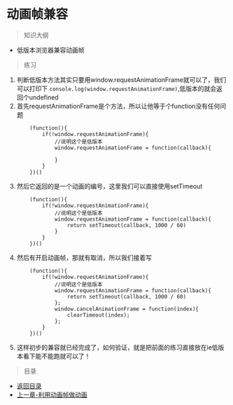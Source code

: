 # 动画帧兼容

> 知识大纲
* 低版本浏览器兼容动画帧

> 练习
1. 判断低版本方法其实只要用window.requestAnimationFrame就可以了，我们可以打印下
    `console.log(window.requestAnimationFrame)`,低版本的就会返回个undefined
2. 首先requestAnimationFrame是个方法，所以让他等于个function没有任何问题
    ```
        (function(){
            if(!window.requestAnimationFrame){
                //说明这个是低版本
                window.requestAnimationFrame = function(callback){
                    
                }
            }
        })()
    ```  
3. 然后它返回的是一个动画的编号，这里我们可以直接使用setTimeout
    ```
        (function(){
            if(!window.requestAnimationFrame){
                //说明这个是低版本
                window.requestAnimationFrame = function(callback){
                    return setTimeout(callback, 1000 / 60)
                }
            }
        })()
    ```     
4. 然后有开启动画帧，那就有取消，所以我们接着写
    ```
        (function(){
            if(!window.requestAnimationFrame){
                //说明这个是低版本
                window.requestAnimationFrame = function(callback){
                    return setTimeout(callback, 1000 / 60)
                };
                window.cancelAnimationFrame = function(index){
                    clearTimeout(index);
                };
            }
        })()
    ``` 
5. 这样初步的兼容就已经完成了，如何验证，就是把前面的练习直接放在ie低版本看下能不能跑就可以了！      

> 目录
* [返回目录](../README.md)
* [上一章-利用动画帧做动画](../3-利用动画帧做动画/3-利用动画帧做动画.md)   
